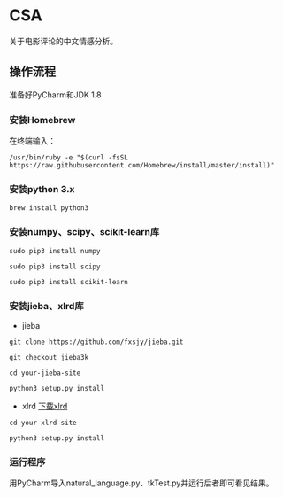 # CSA
关于电影评论的中文情感分析。
## 操作流程
准备好PyCharm和JDK 1.8
### 安装Homebrew
在终端输入：
```
/usr/bin/ruby -e "$(curl -fsSL https://raw.githubusercontent.com/Homebrew/install/master/install)"
```
### 安装python 3.x
```
brew install python3
```
### 安装numpy、scipy、scikit-learn库
```
sudo pip3 install numpy
```
```
sudo pip3 install scipy
```
```
sudo pip3 install scikit-learn
```
### 安装jieba、xlrd库
* jieba
```
git clone https://github.com/fxsjy/jieba.git
```
```
git checkout jieba3k
```
```
cd your-jieba-site
```
```
python3 setup.py install
```
* xlrd
[下载xlrd](https://pypi.python.org/pypi/xlrd)
```
cd your-xlrd-site
```
```
python3 setup.py install
```
### 运行程序
用PyCharm导入natural_language.py、tkTest.py并运行后者即可看见结果。
